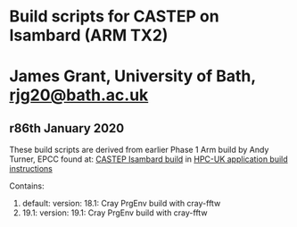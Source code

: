 # Build scripts for CASTEP on Isambard (ARM TX2)
# James Grant, University of Bath, rjg20@bath.ac.uk

## r86th January 2020

These build scripts are derived from earlier Phase 1 Arm build by Andy Turner, EPCC found at:
[CASTEP Isambard build](https://github.com/hpc-uk/build-instructions/blob/master/CASTEP/Isambard\_18.1.0\_cce8\_mpich3.md)
in [HPC-UK application build instructions](https://github.com/hpc-uk/build-instructions/)

Contains:

1. default: version: 18.1: Cray PrgEnv build with cray-fftw
2. 19.1: version: 19.1: Cray PrgEnv build with cray-fftw


